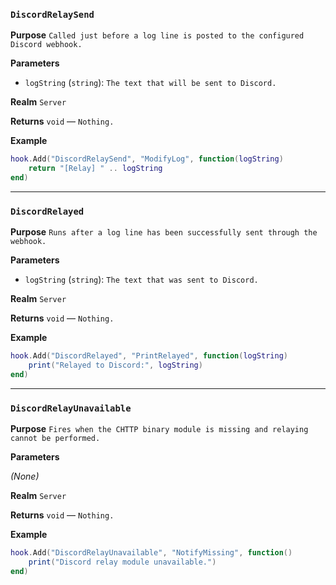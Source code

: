 ### `DiscordRelaySend`

**Purpose**
`Called just before a log line is posted to the configured Discord webhook.`

**Parameters**

* `logString` (`string`): `The text that will be sent to Discord.`

**Realm**
`Server`

**Returns**
`void` — `Nothing.`

**Example**

```lua
hook.Add("DiscordRelaySend", "ModifyLog", function(logString)
    return "[Relay] " .. logString
end)
```

---

### `DiscordRelayed`

**Purpose**
`Runs after a log line has been successfully sent through the webhook.`

**Parameters**

* `logString` (`string`): `The text that was sent to Discord.`

**Realm**
`Server`

**Returns**
`void` — `Nothing.`

**Example**

```lua
hook.Add("DiscordRelayed", "PrintRelayed", function(logString)
    print("Relayed to Discord:", logString)
end)
```

---

### `DiscordRelayUnavailable`

**Purpose**
`Fires when the CHTTP binary module is missing and relaying cannot be performed.`

**Parameters**

*(None)*

**Realm**
`Server`

**Returns**
`void` — `Nothing.`

**Example**

```lua
hook.Add("DiscordRelayUnavailable", "NotifyMissing", function()
    print("Discord relay module unavailable.")
end)
```

